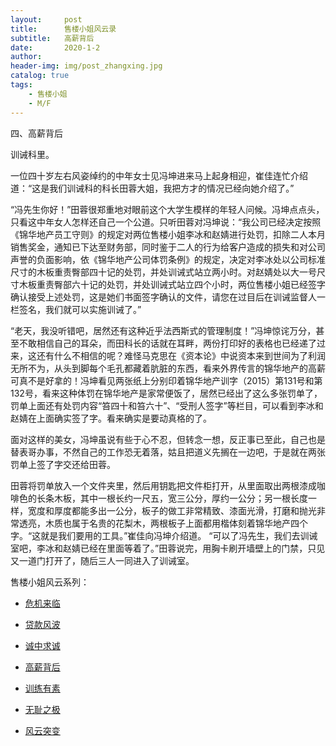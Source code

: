 ```yaml
---
layout:     post
title:      售楼小姐风云录
subtitle:   高薪背后
date:       2020-1-2
author:     
header-img: img/post_zhangxing.jpg
catalog: true
tags:
    - 售楼小姐
    - M/F
---
```



四、高薪背后

 训诫科里。

一位四十岁左右风姿绰约的中年女士见冯坤进来马上起身相迎，崔佳连忙介绍道：“这是我们训诫科的科长田蓉大姐，我把方才的情况已经向她介绍了。”

“冯先生你好！”田蓉很郑重地对眼前这个大学生模样的年轻人问候。冯坤点点头，只看这中年女人怎样还自己一个公道。只听田蓉对冯坤说：“我公司已经决定按照《锦华地产员工守则》的规定对两位售楼小姐李冰和赵婧进行处罚，扣除二人本月销售奖金，通知已下达至财务部，同时鉴于二人的行为给客户造成的损失和对公司声誉的负面影响，依《锦华地产公司体罚条例》的规定，决定对李冰处以公司标准尺寸的木板重责臀部四十记的处罚，并处训诫式站立两小时。对赵婧处以大一号尺寸木板重责臀部六十记的处罚，并处训诫式站立四个小时，两位售楼小姐已经签字确认接受上述处罚，这是她们书面签字确认的文件，请您在过目后在训诫监督人一栏签名，我们就可以实施训诫了。”

“老天，我没听错吧，居然还有这种近乎法西斯式的管理制度！”冯坤惊诧万分，甚至不敢相信自己的耳朵，而田科长的话就在耳畔，两份打印好的表格也已经递了过来，这还有什么不相信的呢？难怪马克思在《资本论》中说资本来到世间为了利润无所不为，从头到脚每个毛孔都藏着肮脏的东西，看来外界传言的锦华地产的高薪可真不是好拿的！冯坤看见两张纸上分别印着锦华地产训字（2015）第131号和第132号，看来这种体罚在锦华地产是家常便饭了，居然已经出了这么多张罚单了，罚单上面还有处罚内容“笞四十和笞六十”、“受刑人签字”等栏目，可以看到李冰和赵婧在上面确实签了字。看来确实是要动真格的了。

面对这样的美女，冯坤虽说有些于心不忍，但转念一想，反正事已至此，自己也是替表哥办事，不然自己的工作恐无着落，姑且把道义先搁在一边吧，于是就在两张罚单上签了字交还给田蓉。

田蓉将罚单放入一个文件夹里，然后用钥匙把文件柜打开，从里面取出两根漆成咖啡色的长条木板，其中一根长约一尺五，宽三公分，厚约一公分；另一根长度一样，宽度和厚度都能多出一公分，板子的做工非常精致、漆面光滑，打磨和抛光非常透亮，木质也属于名贵的花梨木，两根板子上面都用楷体刻着锦华地产四个字。“这就是我们要用的工具。”崔佳向冯坤介绍道。
 “可以了冯先生，我们去训诫室吧，李冰和赵婧已经在里面等着了。”田蓉说完，用胸卡刷开墙壁上的门禁，只见又一道门打开了，随后三人一同进入了训诫室。



 售楼小姐风云系列：

- [危机来临](http://childinside.club/2020/01/02/%E5%8D%B1%E6%9C%BA%E6%9D%A5%E4%B8%B4/)

- [贷款风波](http://childinside.club/2020/01/02/%E8%B4%B7%E6%AC%BE%E9%A3%8E%E6%B3%A2/)

- [诚中求诚](http://childinside.club/2020/01/02/%E8%AF%9A%E4%B8%AD%E6%B1%82%E8%AF%9A/)

- [高薪背后](http://childinside.club/2020/01/02/%E9%AB%98%E8%96%AA%E8%83%8C%E5%90%8E/)

- [训练有素](http://childinside.club/2020/01/07/%E8%AE%AD%E7%BB%83%E6%9C%89%E7%B4%A0/)

- [无耻之极](http://childinside.club/2020/01/12/%E6%97%A0%E8%80%BB%E4%B9%8B%E6%9E%81/)

- [风云突变](http://childinside.club/2020/01/14/%E9%A3%8E%E4%BA%91%E7%AA%81%E5%8F%98/)